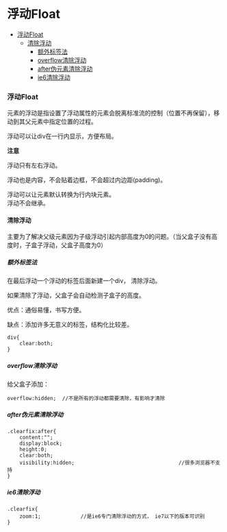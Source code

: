 # 浮动Float

- [浮动Float](#浮动float)
	- [清除浮动](#清除浮动)
		- [额外标签法](#额外标签法)
		- [overflow清除浮动](#overflow清除浮动)
		- [after伪元素清除浮动](#after伪元素清除浮动)
		- [ ie6清除浮动](#ie6清除浮动)

### 浮动Float
元素的浮动是指设置了浮动属性的元素会脱离标准流的控制（位置不再保留），移动到其父元素中指定位置的过程。 

浮动可以让div在一行内显示，方便布局。

**注意**

浮动只有左右浮动。

浮动也是内容，不会贴着边框，不会超过内边距(padding)。

浮动可以让元素默认转换为行内块元素。	
浮动不会继承。
#### 清除浮动
主要为了解决父级元素因为子级浮动引起内部高度为0的问题。（当父盒子没有高度时，子盒子浮动，父盒子高度为0）
##### 额外标签法
在最后浮动一个浮动的标签后面新建一个div， 清除浮动。

如果清除了浮动，父盒子会自动检测子盒子的高度。

优点：通俗易懂，书写方便。

缺点：添加许多无意义的标签，结构化比较差。
```
div{
	clear:both;
}
```
##### overflow清除浮动
给父盒子添加：
```
overflow:hidden;  //不是所有的浮动都需要清除，有影响才清除
```
##### after伪元素清除浮动
```
.clearfix:after{
	content:"";
	display:block;
	height:0;
	clear:both;
	visibility:hidden;                                  //很多浏览器不支持
}
```
##### ie6清除浮动
```
.clearfix{
	zoom:1;             //是ie6专门清除浮动的方式， ie7以下的版本可识别
}
```


